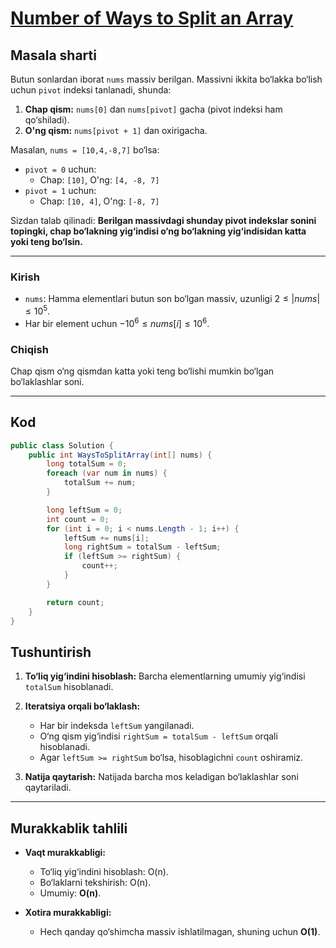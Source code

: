 # [Number of Ways to Split an Array](https://leetcode.com/problems/number-of-ways-to-split-array/)

## Masala sharti
Butun sonlardan iborat `nums` massiv berilgan. Massivni ikkita bo‘lakka bo‘lish uchun `pivot` indeksi tanlanadi, shunda:

1. **Chap qism:** `nums[0]` dan `nums[pivot]` gacha (pivot indeksi ham qo‘shiladi).
2. **O'ng qism:** `nums[pivot + 1]` dan oxirigacha.

Masalan, `nums = [10,4,-8,7]` bo‘lsa:

- `pivot = 0` uchun:
  - Chap: `[10]`, O'ng: `[4, -8, 7]`
- `pivot = 1` uchun:
  - Chap: `[10, 4]`, O'ng: `[-8, 7]`

Sizdan talab qilinadi: **Berilgan massivdagi shunday pivot indekslar sonini topingki, chap bo‘lakning yig‘indisi o‘ng bo‘lakning yig‘indisidan katta yoki teng bo‘lsin.**

---

### Kirish
- `nums`: Hamma elementlari butun son bo‘lgan massiv, uzunligi $2 \leq |nums| \leq 10^5$.
- Har bir element uchun $-10^6 \leq nums[i] \leq 10^6$.

### Chiqish
Chap qism o‘ng qismdan katta yoki teng bo‘lishi mumkin bo‘lgan bo‘laklashlar soni.

---

## Kod

```csharp
public class Solution {
    public int WaysToSplitArray(int[] nums) {
        long totalSum = 0;
        foreach (var num in nums) {
            totalSum += num;
        }

        long leftSum = 0;
        int count = 0;
        for (int i = 0; i < nums.Length - 1; i++) {
            leftSum += nums[i];
            long rightSum = totalSum - leftSum;
            if (leftSum >= rightSum) {
                count++;
            }
        }

        return count;
    }
}
```

## Tushuntirish
1. **To‘liq yig‘indini hisoblash:**
   Barcha elementlarning umumiy yig‘indisi `totalSum` hisoblanadi.

2. **Iteratsiya orqali bo‘laklash:**
   - Har bir indeksda `leftSum` yangilanadi.
   - O‘ng qism yig‘indisi `rightSum = totalSum - leftSum` orqali hisoblanadi.
   - Agar `leftSum >= rightSum` bo‘lsa, hisoblagichni `count` oshiramiz.

3. **Natija qaytarish:**
   Natijada barcha mos keladigan bo‘laklashlar soni qaytariladi.

---

## Murakkablik tahlili
- **Vaqt murakkabligi:**
  - To‘liq yig‘indini hisoblash: O(n).
  - Bo‘laklarni tekshirish: O(n).
  - Umumiy: **O(n)**.

- **Xotira murakkabligi:**
  - Hech qanday qo‘shimcha massiv ishlatilmagan, shuning uchun **O(1)**.


